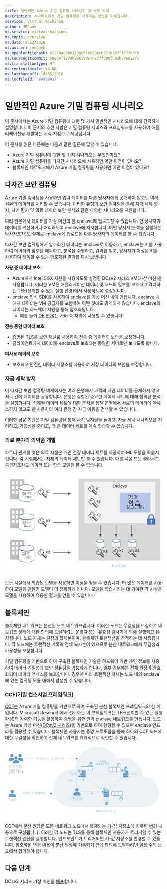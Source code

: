 ```yaml
---
title: 일반적인 Azure 기밀 컴퓨팅 시나리오 및 사용 사례
description: 시나리오에서 기밀 컴퓨팅을 사용하는 방법을 이해합니다.
services: virtual-machines
author: JBCook
ms.service: virtual-machines
ms.topic: overview
ms.date: 9/22/2020
ms.author: jencook
ms.openlocfilehash: e1280ac90032869616830ccb931b367ff22f8bfb
ms.sourcegitcommit: eb6bef1274b9e6390c7a77ff69bf6a3b94e827fc
ms.translationtype: HT
ms.contentlocale: ko-KR
ms.lasthandoff: 10/05/2020
ms.locfileid: "90998417"
---
```

# <a name="common-scenarios-for-azure-confidential-computing"></a>일반적인 Azure 기밀 컴퓨팅 시나리오

이 문서에서는 Azure 기밀 컴퓨팅에 대한 몇 가지 일반적인 시나리오에 대해 간략하게 설명합니다. 이 문서의 추천 사항은 기밀 컴퓨팅 서비스와 프레임워크를 사용하여 애플리케이션을 개발하는 시작 지점으로 제공됩니다. 

이 문서를 읽은 다음에는 다음과 같은 질문에 답할 수 있습니다.

- Azure 기밀 컴퓨팅에 대한 몇 가지 시나리오는 무엇인가요?
- Azure 기밀 컴퓨팅을 다자간 시나리오에 사용하면 어떤 이점이 있나요?
- 블록체인 네트워크에서 Azure 기밀 컴퓨팅을 사용하면 어떤 이점이 있나요?


## <a name="secure-multi-party-computation"></a>다자간 보안 컴퓨팅
Azure 기밀 컴퓨팅을 사용하면 입력 데이터를 다른 당사자에게 공개하지 않고도 여러 원본의 데이터를 처리할 수 있습니다. 이러한 유형의 보안 컴퓨팅을 통해 자금 세탁 방지, 사기 탐지 및 의료 데이터 보안 분석과 같은 다양한 시나리오를 지원합니다.

여러 원본에서 데이터를 가상 머신의 한 enclave에 업로드할 수 있습니다. 한 당사자가 데이터를 계산하거나 처리하도록 enclave에 지시합니다. 어떤 당사자(분석을 실행하는 당사자조차)도 실제로 enclave에 업로드된 다른 당사자의 데이터를 볼 수 없습니다. 

다자간 보안 컴퓨팅에서 암호화된 데이터는 enclave로 이동하고, enclave는 키를 사용하여 데이터의 암호를 해독하고, 분석을 수행하고, 결과를 얻고, 당사자가 지정된 키를 사용하여 해독할 수 있는 암호화된 결과를 다시 보냅니다. 

**사용 중 데이터 보호**: 
- Azure에서 Intel SGX 지원을 사용하도록 설정된 DCsv2 시리즈 VM(가상 머신)을 사용합니다. 이러한 VM은 애플리케이션 데이터 및 코드의 일부를 보호하고 격리하는 TEE(신뢰할 수 있는 실행 환경)에서 사용하도록 설정됩니다.
- enclave 인식 SDK를 사용하여 enclave를 가상 머신 내에 만듭니다. enclave 내에서 데이터는 VM 공급자를 포함하여 어떤 것에도 공개되지 않습니다. enclave의 데이터는 하드웨어 지원을 통해 암호화됩니다.
    - 예를 들어 [OE SDK](https://github.com/openenclave/openenclave)는 서버 쪽 처리에 사용할 수 있습니다. 

**전송 중인 데이터 보호** 
- 증명된 TLS를 보안 채널로 사용하여 전송 중 데이터의 보안을 보장합니다.
- 클라이언트에서 데이터를 enclave로 보호되는 동일한 서버로만 보내도록 합니다. 

**미사용 데이터 보호**
- 보호되고 안전한 데이터 저장소를 사용하여 저장 데이터의 보안을 보장합니다. 

### <a name="anti-money-laundering"></a>자금 세탁 방지
이 다자간 보안 컴퓨팅 예제에서는 여러 은행에서 고객의 개인 데이터를 공개하지 않고 서로 간에 데이터를 공유합니다. 은행은 결합된 중요한 데이터 세트에 대해 합의된 분석을 실행합니다. 집계된 데이터 세트에 대한 분석을 통해 은행에서 서로의 데이터에 액세스하지 않고도 한 사용자의 여러 은행 간 자금 이동을 검색할 수 있습니다.

이러한 금융 기관은 기밀 컴퓨팅을 통해 사기 탐지율을 높이고, 자금 세탁 시나리오를 처리하고, 가양성을 줄이고, 더 큰 데이터 세트를 계속 학습할 수 있습니다. 

### <a name="drug-development-in-healthcare"></a>의료 분야의 의약품 개발
파트너 관계를 맺은 의료 시설은 개인 건강 데이터 세트를 제공하여 ML 모델을 학습시킵니다. 각 시설에서는 자체의 데이터 세트만 볼 수 있습니다. 다른 시설 또는 클라우드 공급자조차도 데이터 또는 학습 모델을 볼 수 없습니다. 

![환자 건강 분석](./media/use-cases-scenarios/patient-data.png)

모든 시설에서 학습된 모델을 사용하면 이점을 얻을 수 있습니다. 더 많은 데이터를 사용하여 모델을 만들면 모델이 더 정확하게 됩니다. 모델을 학습시키는 데 기여한 각 시설은 모델을 사용하여 유용한 결과를 얻을 수 있습니다. 

## <a name="blockchain"></a>블록체인

블록체인 네트워크는 분산된 노드 네트워크입니다. 이러한 노드는 무결성을 보장하고 네트워크 상태에 대한 합의에 도달하려는 운영자 또는 유효성 검사기에 의해 실행되고 유지됩니다. 노드 자체는 원장의 복제본이며, 블록체인 트랜잭션을 추적하는 데 사용됩니다. 각 노드에는 트랜잭션 기록의 전체 복사본이 있으므로 분산 네트워크에서 무결성과 가용성을 보장합니다.

기밀 컴퓨팅을 기반으로 하여 구축된 블록체인 기술은 하드웨어 기반 개인 정보를 사용하여 데이터 기밀성과 보안 컴퓨팅을 가능하게 합니다. 일부 경우에는 전체 원장이 암호화되어 데이터 액세스를 보호합니다. 경우에 따라 트랜잭션 자체는 노드 내의 enclave에 있는 컴퓨팅 모듈 내에서 발생할 수 있습니다.

### <a name="confidential-consortium-framework-ccf"></a>CCF(기밀 컨소시엄 프레임워크)
[CCF](https://www.microsoft.com/research/project/confidential-consortium-framework/)는 Azure 기밀 컴퓨팅을 기반으로 하여 구축된 분산 블록체인 프레임워크의 한 예입니다. Microsoft Research에서 선도하는 이 프레임워크는 TEE(신뢰할 수 있는 실행 환경)의 강력한 기능을 활용하여 증명을 위한 원격 enclave 네트워크를 만듭니다. 노드는 Azure 가상 머신([DCsv2 시리즈](confidential-computing-enclaves.md))을 기반으로 하여 실행될 수 있으며 enclave 인프라를 활용할 수 있습니다. 블록체인 사용자는 증명 프로토콜을 통해 하나의 CCF 노드에 대한 무결성을 확인하고 전체 네트워크를 효과적으로 확인할 수 있습니다. 

![노드 네트워크](./media/use-cases-scenarios/ccf.png)

CCF에서 분산 원장은 모든 네트워크 노드에서 복제되는 키-값 저장소에 기록된 변경 내용으로 구성됩니다. 이러한 각 노드는 TLS를 통해 블록체인 사용자가 트리거할 수 있는 트랜잭션 엔진을 실행합니다. 엔드포인트가 트리거되면 키-값 저장소를 변경할 수 있습니다. 암호화된 변경 내용이 분산 원장에 기록되기 전에 합의에 도달하려면 일정 수의 노드에서 합의해야 합니다. 

## <a name="next-steps"></a>다음 단계
DCsv2 시리즈 가상 머신을 [배포](quick-create-marketplace.md)합니다.


